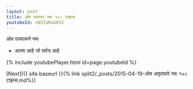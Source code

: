 ```yaml
---
layout: post
title: ओम पावणार नमः १०८ टाइम्स
youtubeId: nQ3IaRxGbSI
---
```

 
 
 ओम परमात्मने नमः  
 
 -  आत्मा आहे जो सर्वत्र आहे 
 
  
 
  
 
 
 
 
 
 


{% include youtubePlayer.html id=page.youtubeId %}
 
[Next]({{ site.baseurl }}{% link  split2/_posts/2015-04-19-ओम अमृतयावे नमः १०८ टाइम्स.md%})
 
